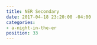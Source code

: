 ```yaml
---
title: NER Secondary
date: 2017-04-18 23:20:00 -04:00
categories:
- a-night-in-the-er
position: 33
---
```


